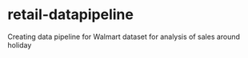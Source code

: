 # retail-datapipeline
Creating data pipeline for Walmart dataset for analysis of sales around holiday
